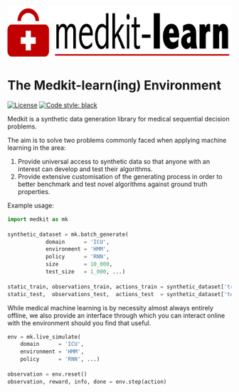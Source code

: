 

<img src="imgs/logo.png" height="120" width=auto>

# The Medkit-learn(ing) Environment

[![License](https://img.shields.io/badge/License-Apache%202.0-blue.svg)](https://opensource.org/licenses/Apache-2.0)
 <a href="https://github.com/psf/black"><img alt="Code style: black" src="https://img.shields.io/badge/code%20style-black-000000.svg"></a>
 
Medkit is a synthetic data generation library for medical sequential decision problems.

The aim is to solve two problems commonly faced when applying machine learning in the area:

1. Provide universal access to synthetic data so that anyone with an interest can develop and test their algorithms.
2. Provide extensive customisation of the generating process in order to better benchmark and test novel algorithms against ground truth properties.


Example usage:
```python
import medkit as mk

synthetic_dataset = mk.batch_generate(
			domain      = 'ICU',
			environment = 'HMM',
			policy      = 'RNN',
			size        = 10_000,
			test_size   = 1_000, ...)

static_train, observations_train, actions_train = synthetic_dataset['training']
static_test,  observations_test,  actions_test  = synthetic_dataset['testing']
```

While medical machine learning is by necessity almost always entirely offline, we also provide an interface through which you can interact online with the environment should you find that useful.

```python
env = mk.live_simulate(
	domain      = 'ICU',
	environment = 'HMM',
	policy      = 'RNN', ...)

observation = env.reset()
observation, reward, info, done = env.step(action)
```